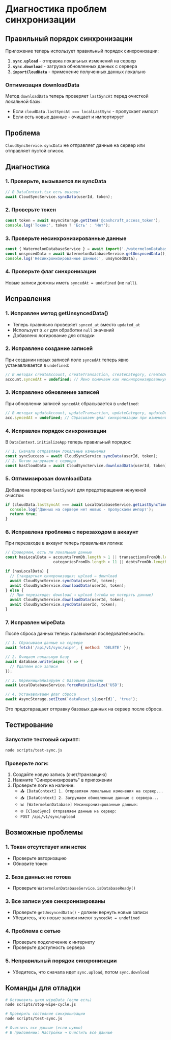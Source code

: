 # Диагностика проблем синхронизации

## Правильный порядок синхронизации

Приложение теперь использует правильный порядок синхронизации:

1. **`sync.upload`** - отправка локальных изменений на сервер
2. **`sync.download`** - загрузка обновленных данных с сервера  
3. **`importCloudData`** - применение полученных данных локально

### Оптимизация downloadData

Метод `downloadData` теперь проверяет `lastSyncAt` перед очисткой локальной базы:
- Если `cloudData.lastSyncAt === localLastSync` - пропускает импорт
- Если есть новые данные - очищает и импортирует

## Проблема
`CloudSyncService.syncData` не отправляет данные на сервер или отправляет пустой список.

## Диагностика

### 1. Проверьте, вызывается ли syncData
```javascript
// В DataContext.tsx есть вызовы:
await CloudSyncService.syncData(userId, token);
```

### 2. Проверьте токен
```javascript
const token = await AsyncStorage.getItem('@cashcraft_access_token');
console.log('Токен:', token ? 'Есть' : 'Нет');
```

### 3. Проверьте несинхронизированные данные
```javascript
const { WatermelonDatabaseService } = await import('./watermelonDatabase');
const unsyncedData = await WatermelonDatabaseService.getUnsyncedData();
console.log('Несинхронизированные данные:', unsyncedData);
```

### 4. Проверьте флаг синхронизации
Новые записи должны иметь `syncedAt = undefined` (не `null`).

## Исправления

### 1. Исправлен метод getUnsyncedData()
- Теперь правильно проверяет `synced_at` вместо `updated_at`
- Использует `Q.or` для обработки `null` значений
- Добавлено логирование для отладки

### 2. Исправлено создание записей
При создании новых записей поле `syncedAt` теперь явно устанавливается в `undefined`:
```javascript
// В методах createAccount, createTransaction, createCategory, createDebt
account.syncedAt = undefined; // Явно помечаем как несинхронизированную
```

### 3. Исправлено обновление записей
При обновлении записей `syncedAt` сбрасывается в `undefined`:
```javascript
// В методах updateAccount, updateTransaction, updateCategory, updateDebt
acc.syncedAt = undefined; // Сбрасываем флаг синхронизации при изменении
```

### 4. Исправлен порядок синхронизации
В `DataContext.initializeApp` теперь правильный порядок:
```javascript
// 1. Сначала отправляем локальные изменения
const syncSuccess = await CloudSyncService.syncData(userId, token);
// 2. Потом загружаем с сервера
const hasCloudData = await CloudSyncService.downloadData(userId, token);
```

### 5. Оптимизирован downloadData
Добавлена проверка `lastSyncAt` для предотвращения ненужной очистки:
```javascript
if (cloudData.lastSyncAt === await LocalDatabaseService.getLastSyncTime()) {
  console.log('Данных на сервере нет новых - пропускаем импорт');
  return true;
}
```

### 6. Исправлена проблема с перезаходом в аккаунт
При перезаходе в аккаунт теперь правильная логика:
```javascript
// Проверяем, есть ли локальные данные
const hasLocalData = accountsFromDb.length > 1 || transactionsFromDb.length > 0 || 
                     categoriesFromDb.length > 11 || debtsFromDb.length > 0;

if (hasLocalData) {
  // Стандартная синхронизация: upload → download
  await CloudSyncService.syncData(userId, token);
  await CloudSyncService.downloadData(userId, token);
} else {
  // При перезаходе: download → upload (чтобы не потерять данные)
  await CloudSyncService.downloadData(userId, token);
  await CloudSyncService.syncData(userId, token);
}
```

### 7. Исправлен wipeData
После сброса данных теперь правильная последовательность:
```javascript
// 1. Сбрасываем данные на сервере
await fetch('/api/v1/sync/wipe', { method: 'DELETE' });

// 2. Очищаем локальную базу
await database.write(async () => {
  // Удаляем все записи
});

// 3. Переинициализируем с базовыми данными
await LocalDatabaseService.forceReinitialize('USD');

// 4. Устанавливаем флаг сброса
await AsyncStorage.setItem(`dataReset_${userId}`, 'true');
```

Это предотвращает отправку базовых данных на сервер после сброса.

## Тестирование

### Запустите тестовый скрипт:
```bash
node scripts/test-sync.js
```

### Проверьте логи:
1. Создайте новую запись (счет/транзакцию)
2. Нажмите "Синхронизировать" в приложении
3. Проверьте логи на наличие:
   - `📤 [DataContext] 1. Отправляем локальные изменения на сервер...`
   - `📥 [DataContext] 2. Загружаем обновленные данные с сервера...`
   - `📊 [WatermelonDatabase] Несинхронизированные данные:`
   - `🌐 [CloudSync] Отправляем данные на сервер:`
   - `POST /api/v1/sync/upload`

## Возможные проблемы

### 1. Токен отсутствует или истек
- Проверьте авторизацию
- Обновите токен

### 2. База данных не готова
- Проверьте `WatermelonDatabaseService.isDatabaseReady()`

### 3. Все записи уже синхронизированы
- Проверьте `getUnsyncedData()` - должен вернуть новые записи
- Убедитесь, что новые записи имеют `syncedAt = undefined`

### 4. Проблема с сетью
- Проверьте подключение к интернету
- Проверьте доступность сервера

### 5. Неправильный порядок синхронизации
- Убедитесь, что сначала идет `sync.upload`, потом `sync.download`

## Команды для отладки

```bash
# Остановить цикл wipeData (если есть)
node scripts/stop-wipe-cycle.js

# Проверить состояние синхронизации
node scripts/test-sync.js

# Очистить все данные (если нужно)
# В приложении: Настройки → Очистить все данные
``` 